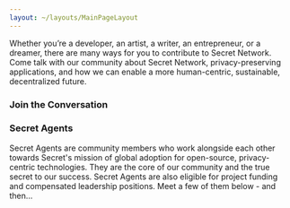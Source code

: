 ```yaml
---
layout: ~/layouts/MainPageLayout
---
```


<template v-slot:title>

## Secret Network Community

</template>

<slim-column>

Whether you’re a developer, an artist, a writer, an entrepreneur, or a dreamer, there are many ways for you to contribute to Secret Network. Come talk with our community about Secret Network, privacy-preserving applications, and how we can enable a more human-centric, sustainable, decentralized future.

</slim-column>

<slim-column>

### Join the Conversation

</slim-column>

<card-holder columns="3">

<community-card name="Secret Forum" to="https://forum.scrt.network/" class="forum">

<template v-slot:icon>

<themed-image>

<g-image light light-colored src="./img/community-card/forum-black.svg"></g-image>

<g-image dark dark-colored src="./img/community-card/forum-white.svg"></g-image>

</themed-image>

</template>

</community-card>

<community-card name="Discord Chat" to="https://discord.com/invite/SJK32GY" class="discord">

<template v-slot:icon>

<themed-image>

<g-image light light-colored src="./img/community-card/discord-black.svg"></g-image>

<g-image dark dark-colored src="./img/community-card/discord-white.svg"></g-image>

</themed-image>

</template>

</community-card>

<community-card name="Telegram" to="https://t.me/SCRTCommunity" class="telegram">

<template v-slot:icon>

<themed-image>

<g-image light light-colored src="./img/community-card/telegram-black.svg"></g-image>

<g-image dark dark-colored src="./img/community-card/telegram-white.svg"></g-image>

</themed-image>

</template>

</community-card>

<community-card name="Twitter" to="https://twitter.com/SecretNetwork" class="twitter">

<template v-slot:icon>

<themed-image>

<g-image light light-colored src="./img/community-card/twitter-black.svg"></g-image>

<g-image dark dark-colored src="./img/community-card/twitter-white.svg"></g-image>

</themed-image>

</template>

</community-card>

<community-card name="YouTube Channel" to="https://www.youtube.com/channel/UCZPqj7h7mzjwuSfw_UWxQPw" class="youtube">

<template v-slot:icon>

<themed-image>

<g-image light light-colored src="./img/community-card/youtube-black.svg"></g-image>

<g-image dark dark-colored src="./img/community-card/youtube-white.svg"></g-image>

</themed-image>

</template>

</community-card>

<community-card name="Github Repository" to="https://github.com/SecretFoundation/SecretWebsite" class="github">

<template v-slot:icon>

<themed-image>

<g-image light light-colored src="./img/community-card/github-black.svg"></g-image>

<g-image dark dark-colored src="./img/community-card/github-white.svg"></g-image>

</themed-image>

</template>

</community-card>

</card-holder>

<slim-column>

### Secret Agents

Secret Agents are community members who work alongside each other towards Secret's mission of global adoption for open-source, privacy-centric technologies. They are the core of our community and the true secret to our success. Secret Agents are also eligible for project funding and compensated leadership positions. Meet a few of them below - and then...

<next-button class="turquoise" tag="If you accept the call, become one yourself!" to="https://airtable.com/shr6FPA7SW6p2gDTY"></next-button>
  
<grid columns="5" class="agents-grid">

<grid-item name="Mohammed" tag="Canada" tagTwo="" to="" src="grid-item/agents/Mohammed - Canada.png">

</grid-item>

<grid-item name="Taariq" tag="South Africa" tagTwo="" to="" src="grid-item/agents/Taariq - South Africa.png">

</grid-item>

<grid-item name="Brendan" tag="USA" tagTwo="" to="" src="grid-item/agents/Brendan - USA.png" >

</grid-item>

<grid-item name="Ian" tag="Delta Quadrant" tagTwo="" to="" src="grid-item/agents/Ian - Delta Quadrant.png">

</grid-item>

<grid-item name="Laura" tag="USA" tagTwo="" to="" src="grid-item/agents/Laura - USA.png">

</grid-item>

<grid-item name="Vlad" tag="Russia" tagTwo="" to="" src="grid-item/agents/Vlad - Russia.png">

</grid-item>

<grid-item name="Rina" tag="Russia" tagTwo="" to="" src="grid-item/agents/Rina - Russia.png">

</grid-item>

<grid-item name="Vladimir" tag="Planet Earth" tagTwo="" to="" src="grid-item/agents/Vladimir - Planet Earth.png">

</grid-item>

<grid-item name="James" tag="USA" tagTwo="" to="" src="grid-item/agents/James - USA.png">

</grid-item>

<grid-item name="Josh" tag="UK" tagTwo="" to="" src="grid-item/agents/Josh - UK.png">

</grid-item>

<grid-item name="Robin" tag="Switzerland" tagTwo="" to="" src="grid-item/agents/Robin - Switzerland.png">

</grid-item>

<grid-item name="Eckhard" tag="Norway" tagTwo="" to="" src="grid-item/agents/Eckhard - Norway.png">

</grid-item>

<grid-item name="Marcel" tag="Germany" tagTwo="" to="" src="grid-item/agents/Marcel - Germany.png" >

</grid-item>

<grid-item name="Julian" tag="Switzerland" tagTwo="" to="" src="grid-item/agents/Julian - Switzerland.png">

</grid-item>

<grid-item name="Zach" tag="USA" tagTwo="" to="" src="grid-item/agents/Zach - USA.png">

</grid-item>

<grid-item name="Jangsa" tag="Japan" tagTwo="" to="" src="grid-item/agents/Jangsa - Japan.png">

</grid-item>

<grid-item name="Taz" tag="Earth" tagTwo="" to="" src="grid-item/agents/Taz - Earth.png">

</grid-item>

<grid-item name="Jan" tag="Belgium" tagTwo="" to="" src="grid-item/agents/Jan - Belgium.png" >

</grid-item>

<grid-item name="Carter" tag="USA" tagTwo="" to="" src="grid-item/agents/Carter - USA.png">

</grid-item>

<grid-item name="Xavier" tag="France" tagTwo="" to="" src="grid-item/agents/Xavier - France.png">

</grid-item>

<grid-item name="Dan" tag="Cayman Islands" tagTwo="" to="" src="grid-item/agents/Dan - Cayman Islands.png">

</grid-item>

</grid>

</slim-column>

<small-announcement>

<template v-slot:content>

#### Committees

There is no more consequential way to get involved with Secret Network than to [become a Secret Agent](https://airtable.com/shr6FPA7SW6p2gDTY) and join a community committee. Committees are made up of experts and enthusiasts working together to build our network and ecosystem by executing Secret Missions! From Awareness, to Development, to Education, to Design, there's a committee to fit every community member!

<next-button class="turquoise" tag="Join Us Now" to="/committees">

</next-button>

</template>

</small-announcement>

<single-column>

<twin-columns class="sharing-secrets">

<template v-slot:left>

## Sharing Secrets Podcast

Sharing Secrets - a new series from the Secret Foundation - explores the biggest secrets of the blockchain and cryptocurrency space. Hosted by Tor Bair, Sharing Secrets features everything from interviews, to monologues, to special guests, to technical explainers, to surprises, and beyond.

</template>

<template v-slot:right>

<next-button tag="See more" to="/podcast">

</next-button>

</template>

</twin-columns>

</single-column>

<single-column>

<template>

<grid columns="3">

<media-card tag="podcast" title="Ep 14 - Dan Held - Kraken" src="media-card/image9.png" to="https://soundcloud.com/sharing-secrets/ep-14-dan-held-kraken" cta="Listen Now"></media-card>

<media-card tag="podcast" title="Ep 13 - Charlie Lee - Litecoin" src="media-card/image9.png" to="https://soundcloud.com/sharing-secrets/ep-13-charlie-lee-litecoin" cta="Listen Now"></media-card>

<media-card tag="podcast" title="Ep 12 - Bruce Pon - Ocean Protocol" src="media-card/image9.png" to="https://soundcloud.com/sharing-secrets/ep-12-bruce-pon-ocean-protocol" cta="Listen Now"></media-card>

</grid>

</template>

</single-column>

<style lang="scss">
.community-card {
    &:hover {
        &.forum {
            background-color: $primary-orange-color;
        }
        &.discord {
            background-color: #7289DA;
        }
        &.telegram {
            background-color: #0085D3;
        }
        &.twitter {
            background-color: #1DA1F2;
        }
        &.youtube {
            background-color: #F00;
        }
        &.github {
            background-color: #24292E;
        }
        @include theme(dark dark-colored) {
            .community-card__icon {
                .themed-image {
                    img {
                        filter: invert(0);
                    }
                }
            }
        }
        @include theme(light light-colored) {
            .community-card__icon {
                .themed-image {
                    img {
                        filter: invert(1);
                    }
                }
            }
        }
        .community-card__name {
            h4 {
                color: white;
            }
        }
    }
}
.agents-grid {
    grid-row-gap: $gutter !important;
    grid-column-gap: $gutter !important;
    @include respond-to("medium and down") {
        grid-template-columns: repeat(4, 1fr) !important;
    }
    .grid-item {
        border: 0 !important;
        &__hover {
            @include respond-to("medium") {
                padding: $gutter 10px;
            }
            @include respond-to("small") {
                padding: $gutter 10px;
            }
            @include respond-to("xsmall and down") {
                padding: rem(5px);
            }
            .top, .bottom {
                span {
                    color: $primary-blue-color !important;
                    @include respond-to("medium and up") {
                        font-size: 15px;
                    }
                }
                p {
                    @include respond-to("medium and up") {
                        font-size: 18px;
                    }
                }
            } 
        }
    }
}
.twin-columns {
    &.sharing-secrets {
        grid-template-columns: 1fr 332px;
        padding-bottom: 0;
        .twins-column {
            &--start {
                width: 100%;
                padding: 0;
                justify-self: left;
                p {
                    margin-bottom: 0;
                }
            }
            &--end {
                width: 100%;
                padding-right: 0;
                text-align: right;
            }
        }
        @include respond-to("medium and down") {
            grid-template-columns: 100%;
            grid-template-rows: auto;
            grid-row-gap: rem(16px);
            .twins-column {
                &--start {
                    width: 100%;
                    padding: 0;
                    justify-self: left;
                }
                &--end {
                    width: 100%;
                    padding-right: unset;
                    padding-left: 0;
                    text-align: left;
                }
            }
        }
    }
}
</style>
